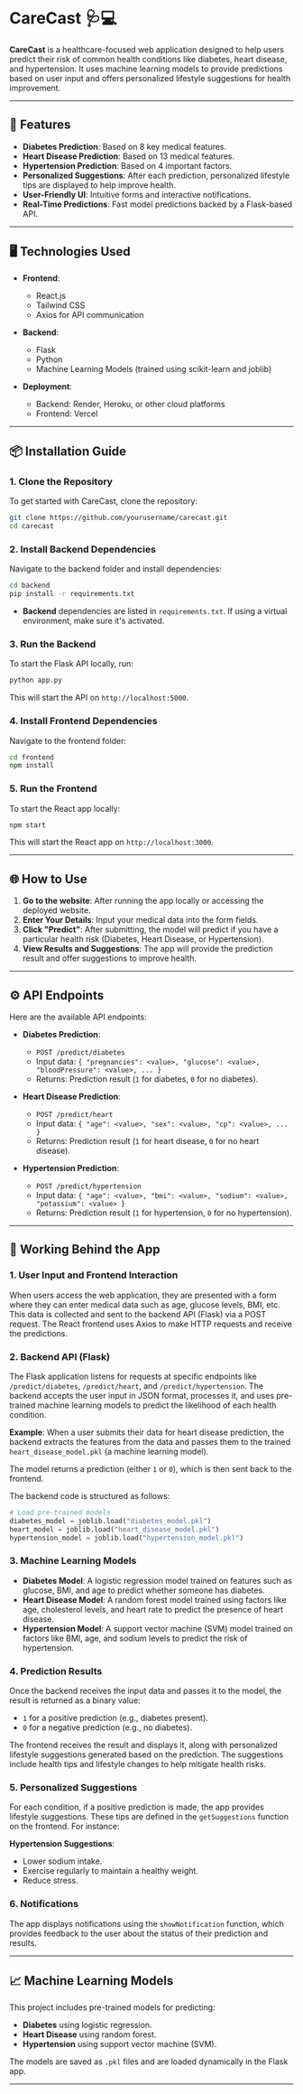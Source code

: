 
# CareCast 🩺💻

**CareCast** is a healthcare-focused web application designed to help users predict their risk of common health conditions like diabetes, heart disease, and hypertension. It uses machine learning models to provide predictions based on user input and offers personalized lifestyle suggestions for health improvement.

---

## 🚀 Features

- **Diabetes Prediction**: Based on 8 key medical features.
- **Heart Disease Prediction**: Based on 13 medical features.
- **Hypertension Prediction**: Based on 4 important factors.
- **Personalized Suggestions**: After each prediction, personalized lifestyle tips are displayed to help improve health.
- **User-Friendly UI**: Intuitive forms and interactive notifications.
- **Real-Time Predictions**: Fast model predictions backed by a Flask-based API.

---

## 🖥️ Technologies Used

- **Frontend**:
  - React.js
  - Tailwind CSS
  - Axios for API communication

- **Backend**:
  - Flask
  - Python
  - Machine Learning Models (trained using scikit-learn and joblib)

- **Deployment**:
  - Backend: Render, Heroku, or other cloud platforms
  - Frontend: Vercel

---

## 📦 Installation Guide

### 1. Clone the Repository

To get started with CareCast, clone the repository:

```bash
git clone https://github.com/yourusername/carecast.git
cd carecast
```

### 2. Install Backend Dependencies

Navigate to the backend folder and install dependencies:

```bash
cd backend
pip install -r requirements.txt
```

- **Backend** dependencies are listed in `requirements.txt`. If using a virtual environment, make sure it's activated.

### 3. Run the Backend

To start the Flask API locally, run:

```bash
python app.py
```

This will start the API on `http://localhost:5000`.

### 4. Install Frontend Dependencies

Navigate to the frontend folder:

```bash
cd frontend
npm install
```

### 5. Run the Frontend

To start the React app locally:

```bash
npm start
```

This will start the React app on `http://localhost:3000`.

---

## 🌐 How to Use

1. **Go to the website**: After running the app locally or accessing the deployed website.
2. **Enter Your Details**: Input your medical data into the form fields.
3. **Click "Predict"**: After submitting, the model will predict if you have a particular health risk (Diabetes, Heart Disease, or Hypertension).
4. **View Results and Suggestions**: The app will provide the prediction result and offer suggestions to improve health.

---

## ⚙️ API Endpoints

Here are the available API endpoints:

- **Diabetes Prediction**:
  - `POST /predict/diabetes`
  - Input data: `{ "pregnancies": <value>, "glucose": <value>, "bloodPressure": <value>, ... }`
  - Returns: Prediction result (`1` for diabetes, `0` for no diabetes).

- **Heart Disease Prediction**:
  - `POST /predict/heart`
  - Input data: `{ "age": <value>, "sex": <value>, "cp": <value>, ... }`
  - Returns: Prediction result (`1` for heart disease, `0` for no heart disease).

- **Hypertension Prediction**:
  - `POST /predict/hypertension`
  - Input data: `{ "age": <value>, "bmi": <value>, "sodium": <value>, "potassium": <value> }`
  - Returns: Prediction result (`1` for hypertension, `0` for no hypertension).

---

## 📝 Working Behind the App

### 1. User Input and Frontend Interaction
When users access the web application, they are presented with a form where they can enter medical data such as age, glucose levels, BMI, etc. This data is collected and sent to the backend API (Flask) via a POST request. The React frontend uses Axios to make HTTP requests and receive the predictions.

### 2. Backend API (Flask)
The Flask application listens for requests at specific endpoints like `/predict/diabetes`, `/predict/heart`, and `/predict/hypertension`. The backend accepts the user input in JSON format, processes it, and uses pre-trained machine learning models to predict the likelihood of each health condition.

**Example**: When a user submits their data for heart disease prediction, the backend extracts the features from the data and passes them to the trained `heart_disease_model.pkl` (a machine learning model).

The model returns a prediction (either `1` or `0`), which is then sent back to the frontend.

The backend code is structured as follows:
```python
# Load pre-trained models
diabetes_model = joblib.load("diabetes_model.pkl")
heart_model = joblib.load("heart_disease_model.pkl")
hypertension_model = joblib.load("hypertension_model.pkl")
```

### 3. Machine Learning Models
- **Diabetes Model**: A logistic regression model trained on features such as glucose, BMI, and age to predict whether someone has diabetes.
- **Heart Disease Model**: A random forest model trained using factors like age, cholesterol levels, and heart rate to predict the presence of heart disease.
- **Hypertension Model**: A support vector machine (SVM) model trained on factors like BMI, age, and sodium levels to predict the risk of hypertension.

### 4. Prediction Results
Once the backend receives the input data and passes it to the model, the result is returned as a binary value:

- `1` for a positive prediction (e.g., diabetes present).
- `0` for a negative prediction (e.g., no diabetes).

The frontend receives the result and displays it, along with personalized lifestyle suggestions generated based on the prediction. The suggestions include health tips and lifestyle changes to help mitigate health risks.

### 5. Personalized Suggestions
For each condition, if a positive prediction is made, the app provides lifestyle suggestions. These tips are defined in the `getSuggestions` function on the frontend. For instance:

**Hypertension Suggestions**:
- Lower sodium intake.
- Exercise regularly to maintain a healthy weight.
- Reduce stress.

### 6. Notifications
The app displays notifications using the `showNotification` function, which provides feedback to the user about the status of their prediction and results.

---

## 📈 Machine Learning Models
This project includes pre-trained models for predicting:

- **Diabetes** using logistic regression.
- **Heart Disease** using random forest.
- **Hypertension** using support vector machine (SVM).

The models are saved as `.pkl` files and are loaded dynamically in the Flask app.

---

